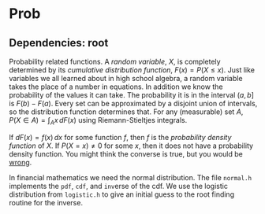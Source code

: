 # Prob
## Dependencies: root

Probability related functions.
A _random variable_, $X$, is completely determined by its _cumulative distribution function_, $F(x) = P(X\le x)$.
Just like variables we all learned about in high school algebra, a random variable takes the place of a number in equations.
In addition we know the probability of the values it can take. The probability it is in the interval $(a,b]$ is $F(b) - F(a)$.
Every set can be approximated by a disjoint union of intervals, so the distribution function determines that. 
For any (measurable) set $A$, $P(X\in A) = \int_A x\,dF(x)$ using Riemann-Stieltjes integrals.

If $dF(x) = f(x)\,dx$ for some function $f$, then $f$ is the _probability density function_ of $X$.
If $P(X = x) \not= 0$ for some $x$, then it does not have a probability density function.
You might think the converse is true, but you would be [wrong](http://en.wikipedia.org/wiki/Cantor_function). 

In financial mathematics we need the normal distribution. The file `normal.h` implements the `pdf`, `cdf`, and `inv`erse of the cdf.
We use the logistic distribution from `logistic.h` to give an initial guess to the root finding routine for the inverse.